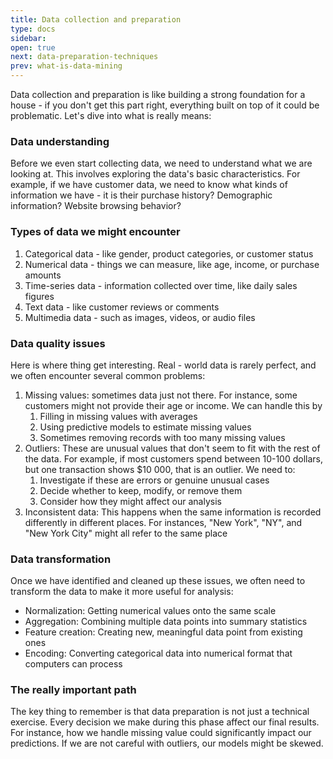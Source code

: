 ```yaml
---
title: Data collection and preparation
type: docs
sidebar:
open: true
next: data-preparation-techniques
prev: what-is-data-mining
---
```


Data collection and preparation is like building a strong foundation for a house - 
if you don't get this part right, everything built on top of it could be problematic.
Let's dive into what is really means:

### Data understanding
Before we even start collecting data, we need to understand what we are looking at.
This involves exploring the data's basic characteristics. For example, if we have customer data, we need 
to know what kinds of information we have - it is their purchase history? Demographic information? Website browsing 
behavior?

### Types of data we might encounter
1. Categorical data - like gender, product categories, or customer status
2. Numerical data - things we can measure, like age, income, or purchase amounts
3. Time-series data - information collected over time, like daily sales figures
4. Text data - like customer reviews or comments
5. Multimedia data - such as images, videos, or audio files

### Data quality issues
Here is where thing get interesting. Real - world data is rarely perfect, and we often encounter several common problems:
1. Missing values: sometimes data just not there. For instance, some customers might not provide their age or income. We can handle this by
   1. Filling in missing values with averages
   2. Using predictive models to estimate missing values
   3. Sometimes removing records with too many missing values
4. Outliers: These are unusual values that don't seem to fit with the rest of the data. For example, if most customers spend between 10-100 dollars, but one transaction shows $10 000, that is an outlier. We need to:
   1. Investigate if these are errors or genuine unusual cases
   2. Decide whether to keep, modify, or remove them
   3. Consider how they might affect our analysis
4. Inconsistent data: This happens when the same information is recorded differently in different places. For instances, "New York", "NY", and "New York City" might all refer to the same place

### Data transformation
Once we have identified and cleaned up these issues, we often need to transform the data to make it more useful for analysis:
- Normalization: Getting numerical values onto the same scale
- Aggregation: Combining multiple data points into summary statistics
- Feature creation: Creating new, meaningful data point from existing ones
- Encoding: Converting categorical data into numerical format that computers can process

### The really important path
The key thing to remember is that data preparation is not just a technical exercise. Every decision we make during this phase
affect our final results. For instance, how we handle missing value could significantly impact our predictions. If we 
are not careful with outliers, our models might be skewed.